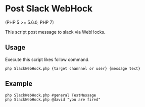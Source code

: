 # Post Slack WebHock
(PHP 5 >= 5.6.0, PHP 7)  
  
This script post message to slack via WebHocks.  
  
## Usage  
Execute this script likes follow command.
```
php SlackWebHock.php {target channnel or user} {message text}
```
  
## Example  
```
php SlackWebHock.php #general TestMessage
php SlackWebHock.php @david "you are fired"
```
